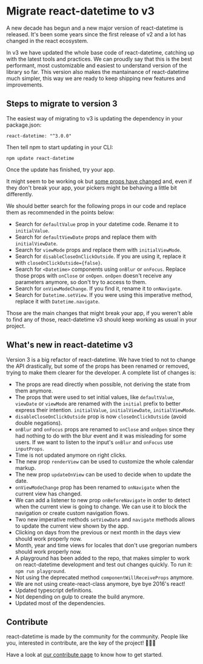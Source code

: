 # Migrate react-datetime to v3

A new decade has begun and a new major version of react-datetime is released. It's been some years since the first release of v2 and a lot has changed in the react ecosystem. 

In v3 we have updated the whole base code of react-datetime, catching up with the latest tools and practices. We can proudly say that this is the best performant, most customizable and easiest to understand version of the library so far. This version also makes the mantainance of react-datetime much simpler, this way we are ready to keep shipping new features and improvements.


## Steps to migrate to version 3

The easiest way of migrating to v3 is updating the dependency in your package.json:
```
react-datetime: "^3.0.0"
```

Then tell npm to start updating in your CLI:
```
npm update react-datetime
```

Once the update has finished, try your app. 

It might seem to be working ok but [some props have changed](#whats-new-in-react-datetime-v3) and, even if they don't break your app, your pickers might be behaving a little bit differently.

We should better search for the following props in our code and replace them as recommended in the points below:
* Search for `defaultValue` prop in your datetime code. Rename it to `initialValue`.
* Search for `defaultViewDate` props and replace them with `initialViewDate`.
* Search for `viewMode` props and replace them with `initialViewMode`.
* Search for `disableCloseOnClickOutside`. If you are using it, replace it with `closeOnClickOutside={false}`.
* Search for `<Datetime>` components using `onBlur` or `onFocus`. Replace those props with `onClose` or `onOpen`. `onOpen` doesn't receive any parameters anymore, so don't try to access to them.
* Search for `onViewModeChange`. If you find it, rename it to `onNavigate`.
* Search for `Datetime.setView`. If you were using this imperative method, replace it with `Datetime.navigate`.

Those are the main changes that might break your app, if you weren't able to find any of those, react-datetime v3 should keep working as usual in your project.

## What's new in react-datetime v3
Version 3 is a big refactor of react-datetime. We have tried to not to change the API drastically, but some of the props has been renamed or removed, trying to make them clearer for the developer. A complete list of changes is:

* The props are read directly when possible, not deriving the state from them anymore.
* The props that were used to set initial values, like `defaultValue`, `viewDate` or `viewMode` are renamed with the  `initial` prefix to better express their intention. `initialValue`, `initialViewDate`, `initialViewMode`.
* `disableCloseOnClickOutside` prop is now `closeOnClickOutside` (avoid double negations).
* `onBlur` and `onFocus` props are renamed to `onClose` and `onOpen` since they had nothing to do with the blur event and it was misleading for some users. If we want to listen to the input's `onBlur` and `onFocus` use `inputProps`.
* Time is not updated anymore on right clicks.
* The new prop `renderView` can be used to customize the whole calendar markup.
* The new prop `updateOnView` can be used to decide when to update the date.
* `onViewModeChange` prop has been renamed to `onNavigate` when the current view has changed.
* We can add a listener to new prop `onBeforeNavigate` in order to detect when the current view is going to change. We can use it to block the navigation or create custom navigation flows.
* Two new imperative methods `setViewDate` and `navigate` methods allows to update the current view shown by the app.
* Clicking on days from the previous or next month in the days view should work properly now.
* Month, year and time views for locales that don't use gregorian numbers should work properly now.
* A playground has been added to the repo, that makes simpler to work on react-datetime development and test out changes quickly. To run it: `npm run playground`.
* Not using the deprecated method `componentWillReceiveProps` anymore.
* We are not using create-react-class anymore, bye bye 2016's react!
* Updated typescript definitions.
* Not depending on gulp to create the build anymore.
* Updated most of the dependencies.

## Contribute
react-datetime is made by the community for the community. People like you, interested in contribute, are the key of the project! 🙌🙌🙌

Have a look at [our contribute page](contribute-home.md) to know how to get started.
